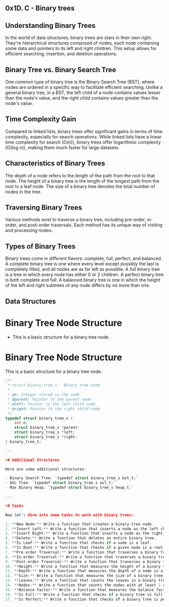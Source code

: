 0x1D. C - Binary trees
--------------------------------------------------------------------------------------------------

 Understanding Binary Trees
--------------------------------------------------------------------------------------------------

In the world of data structures, binary trees are stars in their own right. They're hierarchical structures composed of nodes, each node containing some data and pointers to its left and right children. This setup allows for efficient searching, insertion, and deletion operations.

 Binary Tree vs. Binary Search Tree
------------------------------------------------------------------------------------------------
One common type of binary tree is the Binary Search Tree (BST), where nodes are ordered in a specific way to facilitate efficient searching. Unlike a general binary tree, in a BST, the left child of a node contains values lesser than the node's value, and the right child contains values greater than the node's value.

 Time Complexity Gain
-------------------------------------------------------------------------------------------------
Compared to linked lists, binary trees offer significant gains in terms of time complexity, especially for search operations. While linked lists have a linear time complexity for search (O(n)), binary trees offer logarithmic complexity (O(log n)), making them much faster for large datasets.

 Characteristics of Binary Trees
-------------------------------------------------------------------------------------------------
The depth of a node refers to the length of the path from the root to that node. The height of a binary tree is the length of the longest path from the root to a leaf node. The size of a binary tree denotes the total number of nodes in the tree.

 Traversing Binary Trees
-------------------------------------------------------------------------------------------------
Various methods exist to traverse a binary tree, including pre-order, in-order, and post-order traversals. Each method has its unique way of visiting and processing nodes.

 Types of Binary Trees
-------------------------------------------------------------------------------------------------
Binary trees come in different flavors: complete, full, perfect, and balanced. A complete binary tree is one where every level except possibly the last is completely filled, and all nodes are as far left as possible. A full binary tree is a tree in which every node has either 0 or 2 children. A perfect binary tree is both complete and full. A balanced binary tree is one in which the height of the left and right subtrees of any node differs by no more than one.

 Data Structures
-------------------------------------------------------------------------------------------------
# Binary Tree Node Structure

- This is a basic structure for a binary tree node.
# Binary Tree Node Structure

This is a basic structure for a binary tree node.

```c
/**
 * struct binary_tree_s - Binary tree node
 *
 * @n: Integer stored in the node
 * @parent: Pointer to the parent node
 * @left: Pointer to the left child node
 * @right: Pointer to the right child node
 */
typedef struct binary_tree_s {
    int n;
    struct binary_tree_s *parent;
    struct binary_tree_s *left;
    struct binary_tree_s *right;
} binary_tree_t;

---

## Additional Structures

Here are some additional structures:

- Binary Search Tree: `typedef struct binary_tree_s bst_t;`
- AVL Tree: `typedef struct binary_tree_s avl_t;`
- Max Binary Heap: `typedef struct binary_tree_s heap_t;`

---

## Tasks

Now let's dive into some tasks to work with binary trees:

1. **New Node:** Write a function that creates a binary tree node.
2. **Insert Left:** Write a function that inserts a node as the left child of another node.
3. **Insert Right:** Write a function that inserts a node as the right child of another node.
4. **Delete:** Write a function that deletes an entire binary tree.
5. **Is Leaf:** Write a function that checks if a node is a leaf.
6. **Is Root:** Write a function that checks if a given node is a root.
7. **Pre-order Traversal:** Write a function that traverses a binary tree using pre-order traversal.
8. **In-order Traversal:** Write a function that traverses a binary tree using in-order traversal.
9. **Post-order Traversal:** Write a function that traverses a binary tree using post-order traversal.
10. **Height:** Write a function that measures the height of a binary tree.
11. **Depth:** Write a function that measures the depth of a node in a binary tree.
12. **Size:** Write a function that measures the size of a binary tree.
13. **Leaves:** Write a function that counts the leaves in a binary tree.
14. **Nodes:** Write a function that counts the nodes with at least 1 child in a binary tree.
15. **Balance Factor:** Write a function that measures the balance factor of a binary tree.
16. **Is Full:** Write a function that checks if a binary tree is full.
17. **Is Perfect:** Write a function that checks if a binary tree is perfect.
